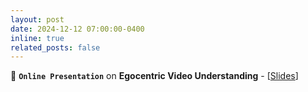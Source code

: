 ```yaml
---
layout: post
date: 2024-12-12 07:00:00-0400
inline: true
related_posts: false
---
```


📢 **`Online Presentation`** on **Egocentric Video Understanding** - [[Slides](https://drive.google.com/file/d/1QXwKQcZYtdmmMvBHS10YORsCGUjh54jE/view?usp=sharing)]
